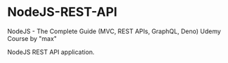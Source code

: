 # NodeJS-REST-API
NodeJS - The Complete Guide (MVC, REST APIs, GraphQL, Deno) Udemy Course by "max"

NodeJS REST API application. 
